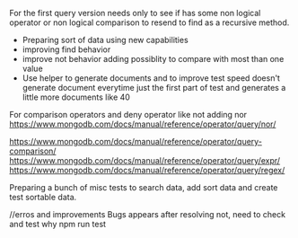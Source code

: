 For the first query version needs only to see if has some non logical operator or non logical comparison to resend to find as a recursive method.

- Preparing sort of data using new capabilities
- improving find behavior
- improve not behavior adding possiblity to compare with most than one value
- Use helper to generate documents and to improve test speed doesn't generate document everytime
  just the first part of test and generates a little more documents like 40

For comparison operators and deny operator like not
adding nor https://www.mongodb.com/docs/manual/reference/operator/query/nor/

https://www.mongodb.com/docs/manual/reference/operator/query-comparison/
https://www.mongodb.com/docs/manual/reference/operator/query/expr/
https://www.mongodb.com/docs/manual/reference/operator/query/regex/


Preparing a bunch of misc tests to search data, add sort data and create test sortable data.

//erros and improvements
Bugs appears after resolving not, need to check and test why
npm run test